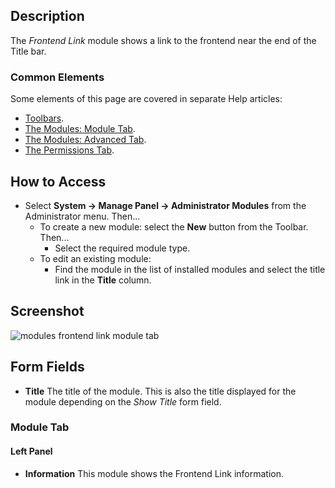 <!-- Filename: Help4.x:Admin_Modules:_Frontend_Link / Display title: Modules: Frontend Link -->

## Description

The *Frontend Link* module shows a link to the frontend near the end of the 
Title bar.

### Common Elements

Some elements of this page are covered in separate Help articles:

* [Toolbars](jdocmanual?article=help/common-elements/toolbars).
* [The Modules: Module Tab](jdocmanual?article=help/modules/modules-module-tab).
* [The Modules: Advanced Tab](jdocmanual?article=help/modules/modules-advanced-tab).
* [The Permissions Tab](jdocmanual?article=help/common-elements/edit-permissions).

## How to Access

- Select **System → Manage Panel → Administrator Modules** from
  the Administrator menu. Then...
  - To create a new module: select the **New** button from the Toolbar. Then...
    - Select the required module type.
  - To edit an existing module:
    - Find the module in the list of installed modules and select the
      title link in the **Title** column.

## Screenshot

![modules frontend link module tab](../../../en/images/modules-admin/modules-frontend-link-module-tab.png)

## Form Fields

- **Title** The title of the module. This is also the title displayed
  for the module depending on the *Show Title* form field.

### Module Tab

#### Left Panel

- **Information** This module shows the Frontend Link information.
